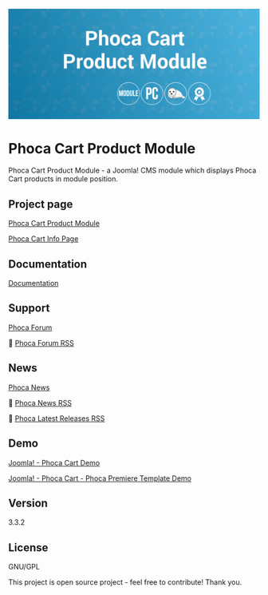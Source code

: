 



![Phoca Cart Product Module](https://github.com/PhocaCz/PhocaCartProductModule/blob/master/mod_phocacart_product.png)

# Phoca Cart Product Module



Phoca Cart Product Module - a Joomla! CMS module which displays Phoca Cart products in module position.



## Project page

[Phoca Cart Product Module](https://www.phoca.cz/phoca-cart-product-module)

[Phoca Cart Info Page](https://www.phoca.cz/project/phocacart-joomla-ecommerce)



## Documentation

[Documentation](https://www.phoca.cz/documentation/category/123-phoca-cart-product-module)



## Support

[Phoca Forum](https://www.phoca.cz/forum)

:bell: [Phoca Forum RSS](https://www.phoca.cz/forum/app.php/feed)



## News

[Phoca News](https://www.phoca.cz/news)

:bell: [Phoca News RSS](https://www.phoca.cz/news?format=feed&type=rss)

:bell: [Phoca Latest Releases RSS](https://www.phoca.cz/download/feed/111?format=feed&type=rss)



## Demo

[Joomla! - Phoca Cart Demo](https://www.phoca.cz/phocacartdemo/)

[Joomla! - Phoca Cart - Phoca Premiere Template Demo](https://www.phoca.cz/phocacartdemo/premiere/)



## Version

3.3.2



## License

GNU/GPL



This project is open source project - feel free to contribute! Thank you.
